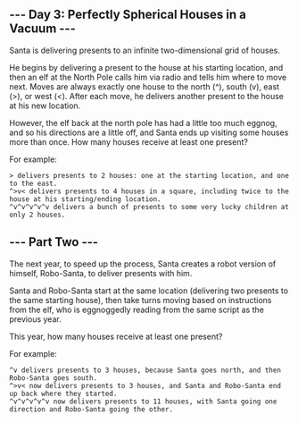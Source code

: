 ## --- Day 3: Perfectly Spherical Houses in a Vacuum --- ##

Santa is delivering presents to an infinite two-dimensional grid of houses.

He begins by delivering a present to the house at his starting location, and then an elf at the North Pole calls him via radio and tells him where to move next. Moves are always exactly one house to the north (^), south (v), east (>), or west (<). After each move, he delivers another present to the house at his new location.

However, the elf back at the north pole has had a little too much eggnog, and so his directions are a little off, and Santa ends up visiting some houses more than once. How many houses receive at least one present?

For example:

    > delivers presents to 2 houses: one at the starting location, and one to the east.
    ^>v< delivers presents to 4 houses in a square, including twice to the house at his starting/ending location.
    ^v^v^v^v^v delivers a bunch of presents to some very lucky children at only 2 houses.

## --- Part Two --- ##

The next year, to speed up the process, Santa creates a robot version of himself, Robo-Santa, to deliver presents with him.

Santa and Robo-Santa start at the same location (delivering two presents to the same starting house), then take turns moving based on instructions from the elf, who is eggnoggedly reading from the same script as the previous year.

This year, how many houses receive at least one present?

For example:

    ^v delivers presents to 3 houses, because Santa goes north, and then Robo-Santa goes south.
    ^>v< now delivers presents to 3 houses, and Santa and Robo-Santa end up back where they started.
    ^v^v^v^v^v now delivers presents to 11 houses, with Santa going one direction and Robo-Santa going the other.
